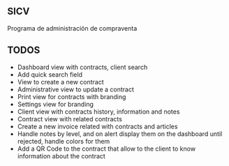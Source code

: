 ## SICV

Programa de administración de compraventa

## TODOS

- Dashboard view with contracts, client search
- Add quick search field
- View to create a new contract
- Administrative view to update a contract
- Print view for contracts with branding
- Settings view for branding
- Client view with contracts history, information and notes
- Contract view with related contracts
- Create a new invoice related with contracts and articles
- Handle notes by level, and on alert display them on the dashboard until rejected, handle colors for them
- Add a QR Code to the contract that allow to the client to know information about the contract
